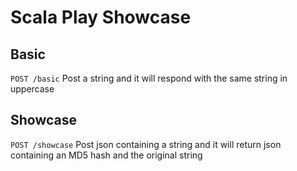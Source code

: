 Scala Play Showcase
=================================

Basic
-----

`POST /basic`
Post a string and it will respond with the same string in uppercase

Showcase
--------

`POST /showcase`
Post json containing a string and it will return json containing an MD5 hash and the original string

